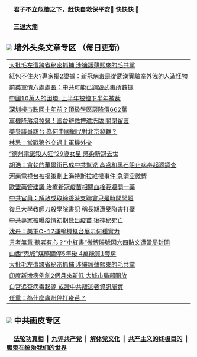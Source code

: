 
 ### &nbsp;&nbsp;&nbsp;&nbsp; [君子不立危樯之下，赶快自救保平安🍎 快快快 📩](https://github.com/pwgy/td/blob/master/README.md)

 ### &nbsp;&nbsp;&nbsp;&nbsp; [三退大潮](https://ww3.xkide.work/?key=zuuelqyfglsfjmgm&pin=65881581&ag=ogQuit&from=pw2) 

## <img src="https://img.icons8.com/cute-clipart/2x/circled-right.png"> 墙外头条文章专区 （每日更新)

<Table>
<tr><td colspan="2" align="left"><a href="https://www.cheuw.work/?ag=c1443385&key=payedyunruhydnqd&from=pw2">大批毛左遭跨省秘密抓捕 涉擁護薄熙來的毛共黨
</a></td></tr>
<tr><td colspan="2" align="left"><a href="https://www.cheuw.work/?ag=c1443409&key=payedyunruhydnqd&from=pw2">紙包不住火?專家揭2證據：新冠病毒是從武漢實驗室外洩的人造怪物
</a></td></tr>
<tr><td colspan="2" align="left"><a href="https://www.cheuw.work/?ag=c1443412&key=payedyunruhydnqd&from=pw2">前英軍情六處處長：中共可能已銷毀武毒所數據
</a></td></tr>
<tr><td colspan="2" align="left"><a href="https://www.cheuw.work/?ag=c1443411&key=payedyunruhydnqd&from=pw2">中國10萬人的困境: 上半年被搶下半年被裁
</a></td></tr>
<tr><td colspan="2" align="left"><a href="https://www.cheuw.work/?ag=c1443353&key=payedyunruhydnqd&from=pw2">深圳樓市跌回十年前？頂級學區房降價662萬
</a></td></tr>
<tr><td colspan="2" align="left"><a href="https://www.cheuw.work/?ag=c1443407&key=payedyunruhydnqd&from=pw2">軍機降落沒發聲！國台辦微博遭洗版 關閉留言
</a></td></tr>
<tr><td colspan="2" align="left"><a href="https://www.cheuw.work/?ag=c1443384&key=payedyunruhydnqd&from=pw2">美參議員訪台 為何中國網民對北京發難？
</a></td></tr>
<tr><td colspan="2" align="left"><a href="https://www.cheuw.work/?ag=c1443426&key=payedyunruhydnqd&from=pw2">林忌：當戰狼外交遇上軍機外交
</a></td></tr>
<tr><td colspan="2" align="left"><a href="https://www.cheuw.work/?ag=c1443408&key=payedyunruhydnqd&from=pw2">“德州電鋸殺人狂”29歲女星 感染新冠去世
</a></td></tr>
<tr><td colspan="2" align="left"><a href="https://www.cheuw.work/?ag=c1443389&key=payedyunruhydnqd&from=pw2">胡浩：貪婪的華爾街已成中共幫兇 高盛和黑石阻止病毒起源調查
</a></td></tr>
<tr><td colspan="2" align="left"><a href="https://www.cheuw.work/?ag=c1443428&key=payedyunruhydnqd&from=pw2">河南電視台被揭策劃上海特斯拉維權事件 急清空微博
</a></td></tr>
<tr><td colspan="2" align="left"><a href="https://www.cheuw.work/?ag=c1443413&key=payedyunruhydnqd&from=pw2">歐盟藥管建議 治療新冠疫苗相關血栓要避開一藥
</a></td></tr>
<tr><td colspan="2" align="left"><a href="https://www.cheuw.work/?ag=c1443387&key=payedyunruhydnqd&from=pw2">中共官員：解散或取締香港支聯會只是時間問題
</a></td></tr>
<tr><td colspan="2" align="left"><a href="https://www.cheuw.work/?ag=c1443362&key=payedyunruhydnqd&from=pw2">復旦大學教師刀殺學院書記 稱長期遭受陷害打壓
</a></td></tr>
<tr><td colspan="2" align="left"><a href="https://www.cheuw.work/?ag=c1443315&key=payedyunruhydnqd&from=pw2">中共專家被曝疫情初期做出疫苗 後神秘死亡
</a></td></tr>
<tr><td colspan="2" align="left"><a href="https://www.cheuw.work/?ag=c1443399&key=payedyunruhydnqd&from=pw2">沈舟：美軍C-17運輸機抵台展示何種實力
</a></td></tr>
<tr><td colspan="2" align="left"><a href="https://www.cheuw.work/?ag=c1443383&key=payedyunruhydnqd&from=pw2">言者無意 聽者有心？“小紅書”微博賬號因六四貼文遭當局封閉
</a></td></tr>
<tr><td colspan="2" align="left"><a href="https://www.cheuw.work/?ag=c1443352&key=payedyunruhydnqd&from=pw2">山西“鬼城”煤礦關停5年後 4萬能買1套房
</a></td></tr>
<tr><td colspan="2" align="left"><a href="https://www.cheuw.work/?ag=c1443335&key=payedyunruhydnqd&from=pw2">大批毛左遭跨省秘密抓捕 涉擁護薄熙來的毛共黨
</a></td></tr>
<tr><td colspan="2" align="left"><a href="https://www.cheuw.work/?ag=c1443410&key=payedyunruhydnqd&from=pw2">印度新增病例創2個月來新低 大城市局部開放
</a></td></tr>
<tr><td colspan="2" align="left"><a href="https://www.cheuw.work/?ag=c1443369&key=payedyunruhydnqd&from=pw2">白宮追查病毒起源 或證中共叛逃者資訊屬實
</a></td></tr>
<tr><td colspan="2" align="left"><a href="https://www.cheuw.work/?ag=c1443341&key=payedyunruhydnqd&from=pw2">任重：為什麼廣州停打疫苗？
</a></td></tr>
 </Table>

 ## <img src="https://img.icons8.com/cute-clipart/2x/circled-right.png"> 中共画皮专区
 ### &nbsp;&nbsp;&nbsp;&nbsp; [法轮功真相](https://github.com/begood0513/basic/blob/master/README.md) &nbsp;|&nbsp; [九评共产党](https://github.com/begood0513/9ping.md/blob/master/README.md) &nbsp;|&nbsp; [解体党文化](https://github.com/begood0513/jtdwh.md/blob/master/README.md)   &nbsp;|&nbsp; [共产主义的终极目的](https://github.com/begood0513/gczydzjmd.md/blob/master/README.md) &nbsp;|&nbsp; [魔鬼在统治我们的世界](https://github.com/begood0513/gczydzjmd.md/blob/master/README.md) 
